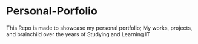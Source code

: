 # Personal-Porfolio
This Repo is made to showcase my personal portfolio; My works, projects, and brainchild over the years of Studying and Learning IT 
